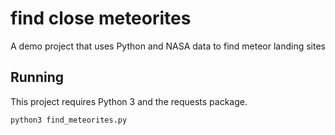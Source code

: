 # find close meteorites
A demo project that uses Python and NASA data to find meteor landing sites

## Running

This project requires Python 3 and the requests package.

`python3 find_meteorites.py`


